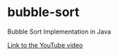 # bubble-sort
Bubble Sort Implementation in Java

[Link to the YouTube video](http://www.youtube.com/watch?v=7osIYk06Q04 "Bubble Sort Implementation")
